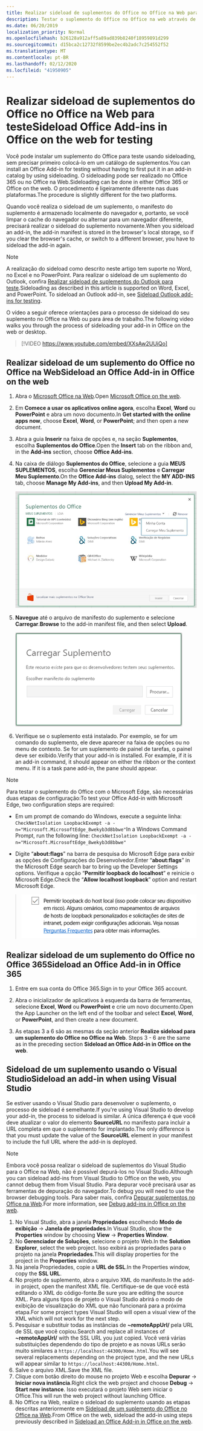 ```yaml
---
title: Realizar sideload de suplementos do Office no Office na Web para teste
description: Testar o suplemento do Office no Office na web através de sideloading
ms.date: 06/20/2019
localization_priority: Normal
ms.openlocfilehash: b26128a912aff5a89ad839b8240f18959891d299
ms.sourcegitcommit: d15bca2c12732f8599be2ec4b2adc7c254552f52
ms.translationtype: MT
ms.contentlocale: pt-BR
ms.lasthandoff: 02/12/2020
ms.locfileid: "41950905"
---
```

# <a name="sideload-office-add-ins-in-office-on-the-web-for-testing"></a><span data-ttu-id="f20f7-103">Realizar sideload de suplementos do Office no Office na Web para teste</span><span class="sxs-lookup"><span data-stu-id="f20f7-103">Sideload Office Add-ins in Office on the web for testing</span></span>

<span data-ttu-id="f20f7-104">Você pode instalar um suplemento do Office para teste usando sideloading, sem precisar primeiro colocá-lo em um catálogo de suplementos.</span><span class="sxs-lookup"><span data-stu-id="f20f7-104">You can install an Office Add-in for testing without having to first put it in an add-in catalog by using sideloading.</span></span> <span data-ttu-id="f20f7-105">O sideloading pode ser realizado no Office 365 ou no Office na Web.</span><span class="sxs-lookup"><span data-stu-id="f20f7-105">Sideloading can be done in either Office 365 or Office on the web.</span></span> <span data-ttu-id="f20f7-106">O procedimento é ligeiramente diferente nas duas plataformas.</span><span class="sxs-lookup"><span data-stu-id="f20f7-106">The procedure is slightly different for the two platforms.</span></span> 

<span data-ttu-id="f20f7-107">Quando você realiza o sideload de um suplemento, o manifesto do suplemento é armazenado localmente do navegador e, portanto, se você limpar o cache do navegador ou alternar para um navegador diferente, precisará realizar o sideload do suplemento novamente.</span><span class="sxs-lookup"><span data-stu-id="f20f7-107">When you sideload an add-in, the add-in manifest is stored in the browser's local storage, so if you clear the browser's cache, or switch to a different browser, you have to sideload the add-in again.</span></span>


> [!NOTE]
> <span data-ttu-id="f20f7-p102">A realização do sideload como descrito neste artigo tem suporte no Word, no Excel e no PowerPoint. Para realizar o sideload de um suplemento do Outlook, confira [Realizar sideload de suplementos do Outlook para teste](/outlook/add-ins/sideload-outlook-add-ins-for-testing).</span><span class="sxs-lookup"><span data-stu-id="f20f7-p102">Sideloading as described in this article is supported on Word, Excel, and PowerPoint. To sideload an Outlook add-in, see [Sideload Outlook add-ins for testing](/outlook/add-ins/sideload-outlook-add-ins-for-testing).</span></span>

<span data-ttu-id="f20f7-110">O vídeo a seguir oferece orientações para o processo de sideload do seu suplemento no Office na Web ou para área de trabalho.</span><span class="sxs-lookup"><span data-stu-id="f20f7-110">The following video walks you through the process of sideloading your add-in in Office on the web or desktop.</span></span>


> [!VIDEO https://www.youtube.com/embed/XXsAw2UUiQo]

## <a name="sideload-an-office-add-in-in-office-on-the-web"></a><span data-ttu-id="f20f7-111">Realizar sideload de um suplemento do Office no Office na Web</span><span class="sxs-lookup"><span data-stu-id="f20f7-111">Sideload an Office Add-in in Office on the web</span></span>

1. <span data-ttu-id="f20f7-112">Abra o [Microsoft Office na Web](https://office.live.com/).</span><span class="sxs-lookup"><span data-stu-id="f20f7-112">Open [Microsoft Office on the web](https://office.live.com/).</span></span>
    
2. <span data-ttu-id="f20f7-113">Em **Comece a usar os aplicativos online agora**, escolha **Excel**, **Word** ou **PowerPoint** e abra um novo documento.</span><span class="sxs-lookup"><span data-stu-id="f20f7-113">In  **Get started with the online apps now**, choose  **Excel**,  **Word**, or  **PowerPoint**; and then open a new document.</span></span>
    
3. <span data-ttu-id="f20f7-114">Abra a guia **Inserir** na faixa de opções e, na seção **Suplementos**, escolha **Suplementos do Office**.</span><span class="sxs-lookup"><span data-stu-id="f20f7-114">Open the  **Insert** tab on the ribbon and, in the **Add-ins** section, choose **Office Add-ins**.</span></span>
    
4. <span data-ttu-id="f20f7-115">Na caixa de diálogo **Suplementos do Office**, selecione a guia **MEUS SUPLEMENTOS**, escolha **Gerenciar Meus Suplementos** e **Carregar Meu Suplemento**.</span><span class="sxs-lookup"><span data-stu-id="f20f7-115">On the  **Office Add-ins** dialog, select the **MY ADD-INS** tab, choose **Manage My Add-ins**, and then  **Upload My Add-in**.</span></span>
    
    ![A caixa de diálogo Suplementos do Office com um menu suspenso "Gerenciar meus suplementos" no canto superior direito e abaixo o menu suspenso com a opção "Carregar meu suplemento"](../images/office-add-ins-my-account.png)

5.  <span data-ttu-id="f20f7-117">**Navegue** até o arquivo de manifesto do suplemento e selecione **Carregar**.</span><span class="sxs-lookup"><span data-stu-id="f20f7-117">**Browse** to the add-in manifest file, and then select **Upload**.</span></span>
    
    ![A caixa de diálogo Carregar suplemento com botões para pesquisar, carregar e cancelar.](../images/upload-add-in.png)

6. <span data-ttu-id="f20f7-p103">Verifique se o suplemento está instalado. Por exemplo, se for um comando do suplemento, ele deve aparecer na faixa de opções ou no menu de contexto. Se for um suplemento de painel de tarefas, o painel deve ser exibido.</span><span class="sxs-lookup"><span data-stu-id="f20f7-p103">Verify that your add-in is installed. For example, if it is an add-in command, it should appear on either the ribbon or the context menu. If it is a task pane add-in, the pane should appear.</span></span>

> [!NOTE]
><span data-ttu-id="f20f7-122">Para testar o suplemento do Office com o Microsoft Edge, são necessárias duas etapas de configuração:</span><span class="sxs-lookup"><span data-stu-id="f20f7-122">To test your Office Add-in with Microsoft Edge, two configuration steps are required:</span></span> 
>
> - <span data-ttu-id="f20f7-123">Em um prompt de comando do Windows, execute a seguinte linha: `CheckNetIsolation LoopbackExempt -a -n="Microsoft.MicrosoftEdge_8wekyb3d8bbwe"`</span><span class="sxs-lookup"><span data-stu-id="f20f7-123">In a Windows Command Prompt, run the following line: `CheckNetIsolation LoopbackExempt -a -n="Microsoft.MicrosoftEdge_8wekyb3d8bbwe"`</span></span>
>
> - <span data-ttu-id="f20f7-124">Digite “**about:flags**” na barra de pesquisa do Microsoft Edge para exibir as opções de Configurações do Desenvolvedor.</span><span class="sxs-lookup"><span data-stu-id="f20f7-124">Enter “**about:flags**” in the Microsoft Edge search bar to bring up the Developer Settings options.</span></span>  <span data-ttu-id="f20f7-125">Verifique a opção “**Permitir loopback do localhost**” e reinicie o Microsoft Edge.</span><span class="sxs-lookup"><span data-stu-id="f20f7-125">Check the “**Allow localhost loopback**” option and restart Microsoft Edge.</span></span>

>    ![A opção “Permitir loopback do localhost” do Microsoft Edge com a caixa marcada.](../images/allow-localhost-loopback.png)


## <a name="sideload-an-office-add-in-in-office-365"></a><span data-ttu-id="f20f7-127">Realizar sideload de um suplemento do Office no Office 365</span><span class="sxs-lookup"><span data-stu-id="f20f7-127">Sideload an Office Add-in in Office 365</span></span>

1. <span data-ttu-id="f20f7-128">Entre em sua conta do Office 365.</span><span class="sxs-lookup"><span data-stu-id="f20f7-128">Sign in to your Office 365 account.</span></span>
    
2. <span data-ttu-id="f20f7-129">Abra o inicializador de aplicativos à esquerda da barra de ferramentas, selecione  **Excel**, **Word** ou **PowerPoint** e crie um novo documento.</span><span class="sxs-lookup"><span data-stu-id="f20f7-129">Open the App Launcher on the left end of the toolbar and select  **Excel**,  **Word**, or  **PowerPoint**, and then create a new document.</span></span>
    
3. <span data-ttu-id="f20f7-130">As etapas 3 a 6 são as mesmas da seção anterior **Realize sideload para um suplemento do Office no Office na Web**. </span><span class="sxs-lookup"><span data-stu-id="f20f7-130">Steps 3 - 6 are the same as in the preceding section **Sideload an Office Add-in in Office on the web**.</span></span>


## <a name="sideload-an-add-in-when-using-visual-studio"></a><span data-ttu-id="f20f7-131">Sideload de um suplemento usando o Visual Studio</span><span class="sxs-lookup"><span data-stu-id="f20f7-131">Sideload an add-in when using Visual Studio</span></span>

<span data-ttu-id="f20f7-132">Se estiver usando o Visual Studio para desenvolver o suplemento, o processo de sideload é semelhante.</span><span class="sxs-lookup"><span data-stu-id="f20f7-132">If you're using Visual Studio to develop your add-in, the process to sideload is similar.</span></span> <span data-ttu-id="f20f7-133">A única diferença é que você deve atualizar o valor do elemento **SourceURL** no manifesto para incluir a URL completa em que o suplemento for implantado.</span><span class="sxs-lookup"><span data-stu-id="f20f7-133">The only difference is that you must update the value of the **SourceURL** element in your manifest to include the full URL where the add-in is deployed.</span></span>

> [!NOTE]
> <span data-ttu-id="f20f7-134">Embora você possa realizar o sideload de suplementos do Visual Studio para o Office na Web, não é possível depurá-los no Visual Studio.</span><span class="sxs-lookup"><span data-stu-id="f20f7-134">Although you can sideload add-ins from Visual Studio to Office on the web, you cannot debug them from Visual Studio.</span></span> <span data-ttu-id="f20f7-135">Para depurar você precisará usar as ferramentas de depuração do navegador.</span><span class="sxs-lookup"><span data-stu-id="f20f7-135">To debug you will need to use the browser debugging tools.</span></span> <span data-ttu-id="f20f7-136">Para saber mais, confira [Depurar suplementos no Office na Web](debug-add-ins-in-office-online.md).</span><span class="sxs-lookup"><span data-stu-id="f20f7-136">For more information, see [Debug add-ins in Office on the web](debug-add-ins-in-office-online.md).</span></span>

1. <span data-ttu-id="f20f7-137">No Visual Studio, abra a janela **Propriedades** escolhendo **Modo de exibição** -> **Janela de propriedades**.</span><span class="sxs-lookup"><span data-stu-id="f20f7-137">In Visual Studio, show the **Properties** window by choosing **View** -> **Properties Window**.</span></span>
2. <span data-ttu-id="f20f7-138">No **Gerenciador de Soluções**, selecione o projeto Web.</span><span class="sxs-lookup"><span data-stu-id="f20f7-138">In the **Solution Explorer**, select the web project.</span></span> <span data-ttu-id="f20f7-139">Isso exibirá as propriedades para o projeto na janela **Propriedades**.</span><span class="sxs-lookup"><span data-stu-id="f20f7-139">This will display properties for the project in the **Properties** window.</span></span>
3. <span data-ttu-id="f20f7-140">Na janela Propriedades, copie a **URL de SSL**.</span><span class="sxs-lookup"><span data-stu-id="f20f7-140">In the Properties window, copy the **SSL URL**.</span></span>
4. <span data-ttu-id="f20f7-141">No projeto de suplemento, abra o arquivo XML do manifesto.</span><span class="sxs-lookup"><span data-stu-id="f20f7-141">In the add-in project, open the manifest XML file.</span></span> <span data-ttu-id="f20f7-142">Certifique-se de que você está editando o XML do código-fonte.</span><span class="sxs-lookup"><span data-stu-id="f20f7-142">Be sure you are editing the source XML.</span></span> <span data-ttu-id="f20f7-143">Para alguns tipos de projeto o Visual Studio abrirá o modo de exibição de visualização do XML que não funcionará para a próxima etapa.</span><span class="sxs-lookup"><span data-stu-id="f20f7-143">For some project types Visual Studio will open a visual view of the XML which will not work for the next step.</span></span>
5. <span data-ttu-id="f20f7-144">Pesquisar e substituir todas as instâncias de **~remoteAppUrl/** pela URL de SSL que você copiou.</span><span class="sxs-lookup"><span data-stu-id="f20f7-144">Search and replace all instances of **~remoteAppUrl/** with the SSL URL you just copied.</span></span> <span data-ttu-id="f20f7-145">Você verá várias substituições dependendo do tipo de projeto e as novas URLs serão muito similares a `https://localhost:44300/Home.html`.</span><span class="sxs-lookup"><span data-stu-id="f20f7-145">You will see several replacements depending on the project type, and the new URLs will appear similar to `https://localhost:44300/Home.html`.</span></span>
6. <span data-ttu-id="f20f7-146">Salve o arquivo XML.</span><span class="sxs-lookup"><span data-stu-id="f20f7-146">Save the XML file.</span></span>
7. <span data-ttu-id="f20f7-147">Clique com botão direito do mouse no projeto Web e escolha **Depurar** -> **Iniciar nova instância**.</span><span class="sxs-lookup"><span data-stu-id="f20f7-147">Right click the web project and choose **Debug** -> **Start new instance**.</span></span> <span data-ttu-id="f20f7-148">Isso executará o projeto Web sem iniciar o Office.</span><span class="sxs-lookup"><span data-stu-id="f20f7-148">This will run the web project without launching Office.</span></span>
8. <span data-ttu-id="f20f7-149">No Office na Web, realize o sideload do suplemento usando as etapas descritas anteriormente em [Sideload de um suplemento do Office no Office na Web](#sideload-an-office-add-in-in-office-on-the-web).</span><span class="sxs-lookup"><span data-stu-id="f20f7-149">From Office on the web, sideload the add-in using steps previously described in [Sideload an Office Add-in in Office on the web](#sideload-an-office-add-in-in-office-on-the-web).</span></span>

